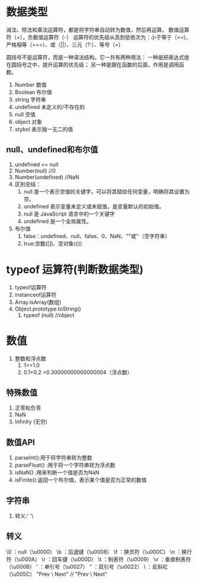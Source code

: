# 数据类型

减法、除法和乘法运算符，都是将字符串自动转为数值，然后再运算。
数值运算符（+），负数值运算符（-）
运算符的优先级从高到低依次为：小于等于（<=)、严格相等（===）、或（||）、三元（?:）、等号（=）

圆括号不是运算符，而是一种语法结构。它一共有两种用法：
一种是把表达式放在圆括号之中，提升运算的优先级；
另一种是跟在函数的后面，作用是调用函数。


1. Number 数值
2. Boolean 布尔值
3. string 字符串
4. undefined 未定义的/不存在的
5. null 空值
6. object 对象
7. stybol 表示独一无二的值


## null、undefined和布尔值
1. undefined == null
2. Number(null) //0
3. Number(undefined) //NaN
4. 区别总结： 
   1. null 是一个表示空值的关键字，可以将其赋给任何变量，明确将其设置为空。 
   2. undefined 表示变量未定义或未赋值，是变量默认的初始值。 
   3. null 是 JavaScript 语言中的一个关键字
   4. undefined 是一个全局属性。
5. 布尔值
   1. false：undefined、null、false、0、NaN、""或''（空字符串） 
   2. true:空数([])、空对象({})

# typeof 运算符(判断数据类型)
1. typeof运算符
2. instanceof运算符
3. Array.isArray(数组)
4. Object.prototype.toString() 
   1. typeof (null) //object

# 数值
1. 整数和浮点数
   1.  1==1.0
   2.  0.1+0.2 =0.30000000000000004（浮点数）
   
## 特殊数值
1. 正零和负零 
2. NaN
3. Infinity (无穷)

## 数值API
1. parseInt():用于将字符串转为整数
2. parseFloat() :用于将一个字符串转为浮点数
3. isNaN() :用来判断一个值是否为NaN
4. isFinite():返回一个布尔值，表示某个值是否为正常的数值

## 字符串
1. 转义:\' '\

## 转义
\0 ：null（\u0000）
\b ：后退键（\u0008）
\f ：换页符（\u000C）
\n ：换行符（\u000A）
\r ：回车键（\u000D）
\t ：制表符（\u0009）
\v ：垂直制表符（\u000B）
\' ：单引号（\u0027）
\" ：双引号（\u0022）
\\ ：反斜杠（\u005C）
"Prev \\ Next" // "Prev \ Next"